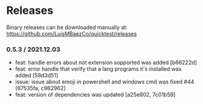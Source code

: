 # Releases

Binary releases can be downloaded manually at:
https://github.com/LuisMBaezCo/quicktest/releases

### 0.5.3 / 2021.12.03

- feat: handle errors about not extension sopported was added [b66222d]
- feat: error handle that verify that a lang programs it's installed was added [58d3d51]
- issue: issue about emoji in powershell and windows cmd was fixed #44 [67535fa, c962962]
- feat: version of dependencies was updated [a25e802, 7c01b59]